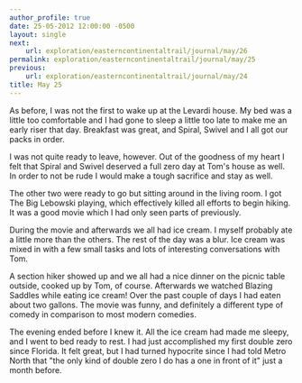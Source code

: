 ```yaml
---
author_profile: true
date: 25-05-2012 12:00:00 -0500
layout: single
next:
    url: exploration/easterncontinentaltrail/journal/may/26
permalink: exploration/easterncontinentaltrail/journal/may/25
previous:
    url: exploration/easterncontinentaltrail/journal/may/24
title: May 25
---
```

As before, I was not the first to wake up at the Levardi house. My bed was a little too comfortable and I had gone to sleep a little too late to make me an early riser that day. Breakfast was great, and Spiral, Swivel and I all got our packs in order.

I was not quite ready to leave, however. Out of the goodness of my heart I felt that Spiral and Swivel deserved a full zero day at Tom's house as well. In order to not be rude I would make a tough sacrifice and stay as well.

The other two were ready to go but sitting around in the living room. I got The Big Lebowski playing, which effectively killed all efforts to begin hiking. It was a good movie which I had only seen parts of previously.

During the movie and afterwards we all had ice cream. I myself probably ate a little more than the others. The rest of the day was a blur. Ice cream was mixed in with a few small tasks and lots of interesting conversations with Tom.

A section hiker showed up and we all had a nice dinner on the picnic table outside, cooked up by Tom, of course. Afterwards we watched Blazing Saddles while eating ice cream! Over the past couple of days I had eaten about two gallons. The movie was funny, and definitely a different type of comedy in comparison to most modern comedies.

The evening ended before I knew it. All the ice cream had made me sleepy, and I went to bed ready to rest. I had just accomplished my first double zero since Florida. It felt great, but I had turned hypocrite since I had told Metro North that "the only kind of double zero I do has a one in front of it" just a month before.